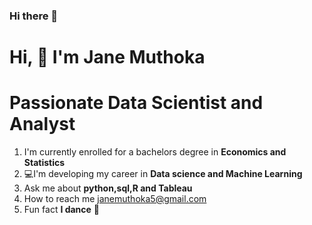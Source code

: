### Hi there 👋

# Hi, 🤝 I'm Jane Muthoka
# Passionate Data Scientist and Analyst 
1. I'm currently enrolled for a bachelors degree in **Economics and Statistics**
2.  💻I'm developing my career in **Data science and Machine Learning**
3. Ask me about **python,sql,R and Tableau**
4. How to reach me janemuthoka5@gmail.com
5. Fun fact **I dance** 🙂


